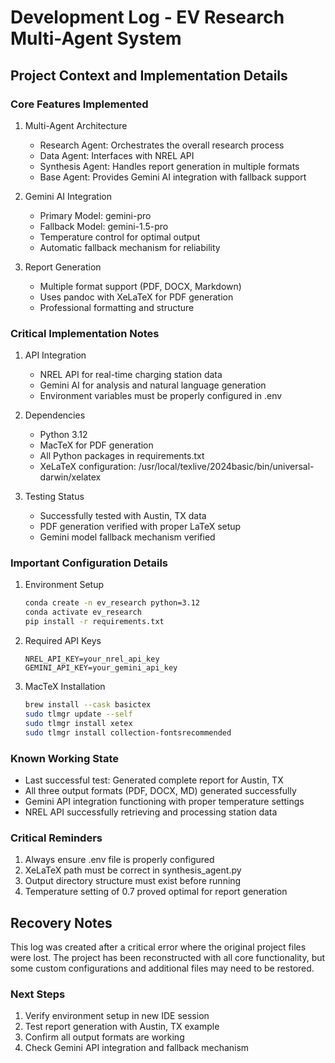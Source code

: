 # Development Log - EV Research Multi-Agent System

## Project Context and Implementation Details

### Core Features Implemented
1. Multi-Agent Architecture
   - Research Agent: Orchestrates the overall research process
   - Data Agent: Interfaces with NREL API
   - Synthesis Agent: Handles report generation in multiple formats
   - Base Agent: Provides Gemini AI integration with fallback support

2. Gemini AI Integration
   - Primary Model: gemini-pro
   - Fallback Model: gemini-1.5-pro
   - Temperature control for optimal output
   - Automatic fallback mechanism for reliability

3. Report Generation
   - Multiple format support (PDF, DOCX, Markdown)
   - Uses pandoc with XeLaTeX for PDF generation
   - Professional formatting and structure

### Critical Implementation Notes
1. API Integration
   - NREL API for real-time charging station data
   - Gemini AI for analysis and natural language generation
   - Environment variables must be properly configured in .env

2. Dependencies
   - Python 3.12
   - MacTeX for PDF generation
   - All Python packages in requirements.txt
   - XeLaTeX configuration: /usr/local/texlive/2024basic/bin/universal-darwin/xelatex

3. Testing Status
   - Successfully tested with Austin, TX data
   - PDF generation verified with proper LaTeX setup
   - Gemini model fallback mechanism verified

### Important Configuration Details
1. Environment Setup
   ```bash
   conda create -n ev_research python=3.12
   conda activate ev_research
   pip install -r requirements.txt
   ```

2. Required API Keys
   ```
   NREL_API_KEY=your_nrel_api_key
   GEMINI_API_KEY=your_gemini_api_key
   ```

3. MacTeX Installation
   ```bash
   brew install --cask basictex
   sudo tlmgr update --self
   sudo tlmgr install xetex
   sudo tlmgr install collection-fontsrecommended
   ```

### Known Working State
- Last successful test: Generated complete report for Austin, TX
- All three output formats (PDF, DOCX, MD) generated successfully
- Gemini API integration functioning with proper temperature settings
- NREL API successfully retrieving and processing station data

### Critical Reminders
1. Always ensure .env file is properly configured
2. XeLaTeX path must be correct in synthesis_agent.py
3. Output directory structure must exist before running
4. Temperature setting of 0.7 proved optimal for report generation

## Recovery Notes
This log was created after a critical error where the original project files were lost. The project has been reconstructed with all core functionality, but some custom configurations and additional files may need to be restored.

### Next Steps
1. Verify environment setup in new IDE session
2. Test report generation with Austin, TX example
3. Confirm all output formats are working
4. Check Gemini API integration and fallback mechanism

